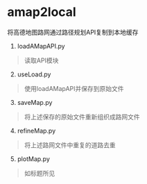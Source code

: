 # amap2local
将高德地图路网通过路径规划API复制到本地缓存

1. loadAMapAPI.py

>读取API模块

2. useLoad.py

>使用loadAMapAPI并保存到原始文件

3. saveMap.py

>将上述保存的原始文件重新组织成路网文件

4. refineMap.py

>将上述路网文件中重复的道路去重

5. plotMap.py

>如标题所见
